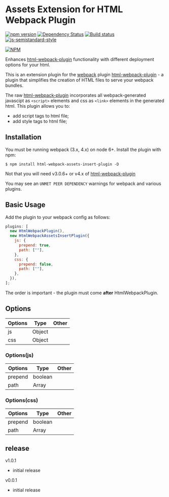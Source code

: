 # Assets Extension for HTML Webpack Plugin

[![npm version](https://badge.fury.io/js/html-webpack-assets-insert-plugin.svg)](http://badge.fury.io/js/html-webpack-assets-insert-plugin) [![Dependency Status](https://david-dm.org/web/html-webpack-assets-insert-plugin.svg)](https://david-dm.org/web/html-webpack-assets-insert-plugin) [![Build status](https://travis-ci.org/web/html-webpack-assets-insert-plugin.svg)](https://travis-ci.org/web/html-webpack-assets-insert-plugin) [![js-semistandard-style](https://img.shields.io/badge/code%20style-semistandard-brightgreen.svg?style=flat-square)](https://github.com/Flet/semistandard)

[![NPM](https://nodei.co/npm/html-webpack-assets-insert-plugin.png?downloads=true&downloadRank=true&stars=true)](https://nodei.co/npm/html-webpack-assets-insert-plugin/)

Enhances [html-webpack-plugin](https://github.com/jantimon/html-webpack-plugin)
functionality with different deployment options for your html.

This is an extension plugin for the [webpack](http://webpack.github.io) plugin [html-webpack-plugin](https://github.com/jantimon/html-webpack-plugin) - a plugin that simplifies the creation of HTML files to serve your webpack bundles.

The raw [html-webpack-plugin](https://github.com/jantimon/html-webpack-plugin) incorporates all webpack-generated javascipt as `<script>` elements and css as `<link>` elements in the generated html. This plugin allows you to:

- add script tags to html file;
- add style tags to html file;

## Installation

You must be running webpack (3.x, 4.x) on node 6+.
Install the plugin with npm:

```shell
$ npm install html-webpack-assets-insert-plugin -D
```

Not that you will need v3.0.6+ or v4.x of [html-webpack-plugin](https://github.com/jantimon/html-webpack-plugin)

You may see an `UNMET PEER DEPENDENCY` warnings for webpack and various plugins.

## Basic Usage

Add the plugin to your webpack config as follows:

```javascript
plugins: [
  new HtmlWebpackPlugin(),
  new HtmlWebpackAssetsInsertPlugin({
    js: {
      prepend: true,
      path: [""],
    },
    css: {
      prepend: false,
      path: [""],
    },
  }),
];
```

The order is important - the plugin must come **after** HtmlWebpackPlugin.

## Options

| Options | Type   | Other |
| ------- | ------ | ----- |
| js      | Object |       |
| css     | Object |       |

### Options(js)

| Options | Type          | Other |
| ------- | ------------- | ----- |
| prepend | boolean       |       |
| path    | Array<string> |       |

### Options(css)

| Options | Type          | Other |
| ------- | ------------- | ----- |
| prepend | boolean       |       |
| path    | Array<string> |       |

## release

v1.0.1
- initial release

v0.0.1
- initial release
